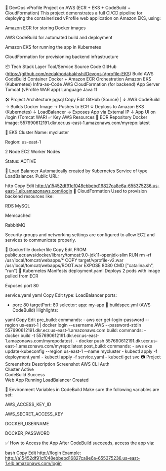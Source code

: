 🚀 DevOps vProfile Project on AWS (ECR + EKS + CodeBuild + CloudFormation)
This project demonstrates a full CI/CD pipeline for deploying the containerized vProfile web application on Amazon EKS, using:

Amazon ECR for storing Docker images

AWS CodeBuild for automated build and deployment

Amazon EKS for running the app in Kubernetes

CloudFormation for provisioning backend infrastructure

📦 Tech Stack
Layer	Tool/Service
Source Code	GitHub (https://github.com/nedakhodabakhshi/Devops-Vprofile-EKS)
Build	AWS CodeBuild
Container	Docker + Amazon ECR
Orchestration	Amazon EKS (Kubernetes)
Infra-as-Code	AWS CloudFormation (for backend)
App Server	Tomcat (vProfile WAR app)
Language	Java 11

🛠️ Project Architecture
pgsql
Copy
Edit
 GitHub (Source)
       |
       ↓
 AWS CodeBuild → Builds Docker Image → Pushes to ECR
       ↓
  Deploys to Amazon EKS (Kubernetes)
       ↓
 LoadBalancer → Exposes App via External IP
       ↓
    App UI on /login (Tomcat WAR)
✅ Key AWS Resources
🔹 ECR Repository
Docker image:
557690612191.dkr.ecr.us-east-1.amazonaws.com/myrepo:latest

🔹 EKS Cluster
Name: mycluster

Region: us-east-1

2 Node EC2 Worker Nodes

Status: ACTIVE

🔹 Load Balancer
Automatically created by Kubernetes Service of type LoadBalancer.
Public URL:

http
Copy
Edit
http://a15452df91cf048ebbebd16827ca8e6a-655375236.us-east-1.elb.amazonaws.com/login
📄 CloudFormation
Used to provision backend resources like:

RDS MySQL

Memcached

RabbitMQ

Security groups and networking settings are configured to allow EC2 and services to communicate properly.

🔧 Dockerfile
dockerfile
Copy
Edit
FROM public.ecr.aws/docker/library/tomcat:9.0-jdk11-openjdk-slim
RUN rm -rf /usr/local/tomcat/webapps/*
COPY target/vprofile-v2.war /usr/local/tomcat/webapps/ROOT.war
EXPOSE 8080
CMD ["catalina.sh", "run"]
🧪 Kubernetes Manifests
deployment.yaml
Deploys 2 pods with image pulled from ECR

Exposes port 80

service.yaml
yaml
Copy
Edit
type: LoadBalancer
ports:
  - port: 80
    targetPort: 80
selector:
  app: my-app
🧱 buildspec.yml (AWS CodeBuild)
Highlights:

yaml
Copy
Edit
pre_build:
  commands:
    - aws ecr get-login-password --region us-east-1 | docker login --username AWS --password-stdin 557690612191.dkr.ecr.us-east-1.amazonaws.com
build:
  commands:
    - docker build -t 557690612191.dkr.ecr.us-east-1.amazonaws.com/myrepo:latest .
    - docker push 557690612191.dkr.ecr.us-east-1.amazonaws.com/myrepo:latest
post_build:
  commands:
    - aws eks update-kubeconfig --region us-east-1 --name mycluster
    - kubectl apply -f deployment.yaml
    - kubectl apply -f service.yaml
    - kubectl get svc
📷 Project Screenshots
Description	Screenshot
AWS CLI Auth	
Cluster Active	
CodeBuild Success	
Web App Running	
LoadBalancer Created	

🔐 Environment Variables in CodeBuild
Make sure the following variables are set:

AWS_ACCESS_KEY_ID

AWS_SECRET_ACCESS_KEY

DOCKER_USERNAME

DOCKER_PASSWORD

✅ How to Access the App
After CodeBuild succeeds, access the app via:

bash
Copy
Edit
http://<your-lb-dns>/login
Example:
http://a15452df91cf048ebbebd16827ca8e6a-655375236.us-east-1.elb.amazonaws.com/login





